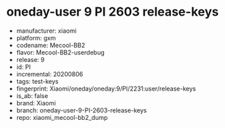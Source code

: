 # oneday-user 9 PI 2603 release-keys
- manufacturer: xiaomi
- platform: gxm
- codename: Mecool-BB2
- flavor: Mecool-BB2-userdebug
- release: 9
- id: PI
- incremental: 20200806
- tags: test-keys
- fingerprint: Xiaomi/oneday/oneday:9/PI/2231:user/release-keys
- is_ab: false
- brand: Xiaomi
- branch: oneday-user-9-PI-2603-release-keys
- repo: xiaomi_mecool-bb2_dump
